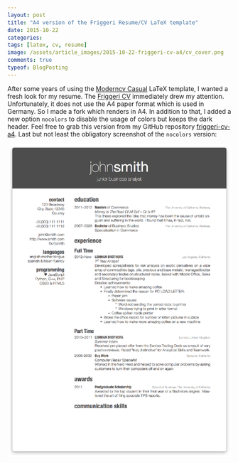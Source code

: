 ```yaml
---
layout: post
title: "A4 version of the Friggeri Resume/CV LaTeX template"
date: 2015-10-22
categories:
tags: [latex, cv, resume]
image: /assets/article_images/2015-10-22-friggeri-cv-a4/cv_cover.png
comments: true
typeof: BlogPosting
---
```


After some years of using the [Moderncv Casual](https://www.sharelatex.com/templates/cv-or-resume/moderncv-casual) LaTeX template, I wanted a fresh look for my resume. The [Friggeri CV](https://www.sharelatex.com/templates/cv-or-resume/fancy-cv) immediately drew my attention. Unfortunately, it does not use the A4 paper format which is used in Germany. So I made a fork which renders in A4. In addition to that, I added a new option `nocolors` to disable the usage of colors but keeps the dark header. Feel free to grab this version from my GitHub repository [friggeri-cv-a4](https://github.com/depressiveRobot/friggeri-cv-a4). Last but not least the obligatory screenshot of the `nocolors` version:

![A4 paper version of Friggeri CV (no colors)](/assets/article_images/2015-10-22-friggeri-cv-a4/cv_nocolors.png)